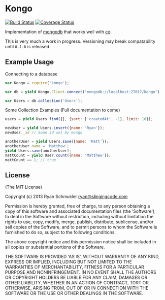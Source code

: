 # Kongo
[![Build Status](https://api.travis-ci.org/rschmukler/kongo.png)](http://travis-ci.org/rschmukler/kongo) 
[![Coverage
Status](https://coveralls.io/repos/rschmukler/kongo/badge.png)](https://coveralls.io/r/rschmukler/kongo)

Implementation of [mongodb](https://github.com/mongodb/node-mongodb-native) that
works well with [co](https://github.com/visionmedia/co).


This is very much a work in progress. Versioning may break compatability until
`0.1.0` is released.

## Example Usage

Connecting to a database

```js
var Kongo = require('kongo');

var db = yield Kongo.Client.connect('mongodb://localhost:27017/kongo');

var Users = db.collection('Users');
```

Some Collection Examples (Full documentation to come)

```js
users = yield Users.find({}, {sort: ['createdAt', -1], limit: 10});

newUser = yield Users.insert({name: 'Ryan'});
newUser._id // Some id set by mongo

anotherUser = yield Users.save({name: 'Matt'});
anotherUser.name = 'Matthew';
yield Users.save(anotherUser);
mattCount = yield User.count({name: 'Matthew'});
mattCount == 1; // true
```

## License
(The MIT License)

Copyright (c) 2013 Ryan Schmukler ryan@slingingcode.com

Permission is hereby granted, free of charge, to any person obtaining a copy of
this software and associated documentation files (the 'Software'), to deal in
the Software without restriction, including without limitation the rights to
use, copy, modify, merge, publish, distribute, sublicense, and/or sell copies of
the Software, and to permit persons to whom the Software is furnished to do so,
subject to the following conditions:

The above copyright notice and this permission notice shall be included in all
copies or substantial portions of the Software.

THE SOFTWARE IS PROVIDED 'AS IS', WITHOUT WARRANTY OF ANY KIND, EXPRESS OR
IMPLIED, INCLUDING BUT NOT LIMITED TO THE WARRANTIES OF MERCHANTABILITY, FITNESS
FOR A PARTICULAR PURPOSE AND NONINFRINGEMENT. IN NO EVENT SHALL THE AUTHORS OR
COPYRIGHT HOLDERS BE LIABLE FOR ANY CLAIM, DAMAGES OR OTHER LIABILITY, WHETHER
IN AN ACTION OF CONTRACT, TORT OR OTHERWISE, ARISING FROM, OUT OF OR IN
CONNECTION WITH THE SOFTWARE OR THE USE OR OTHER DEALINGS IN THE SOFTWARE.
